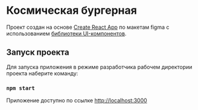 # Космическая бургерная

Проект создан на основе [Create React App](https://github.com/facebook/create-react-app) по макетам figma с
использованием [библиотеки UI-компонентов](https://yandex-practicum.github.io/react-developer-burger-ui-components/docs/).

## Запуск проекта

Для запуска приложения в режиме разработчика рабочем директории проекта наберите команду:

### `npm start`

Приложение доступно по ссылке [http://localhost:3000](http://localhost:3000)